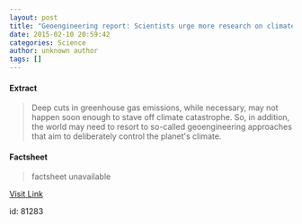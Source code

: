 ```yaml
---
layout: post
title: "Geoengineering report: Scientists urge more research on climate intervention"
date: 2015-02-10 20:59:42
categories: Science
author: unknown author
tags: []
---
```



#### Extract
>Deep cuts in greenhouse gas emissions, while necessary, may not happen soon enough to stave off climate catastrophe. So, in addition, the world may need to resort to so-called geoengineering approaches that aim to deliberately control the planet's climate.

#### Factsheet
>factsheet unavailable

[Visit Link](http://feeds.sciencedaily.com/~r/sciencedaily/~3/r1HNwOxlJH4/150210155942.htm)

id:   81283
